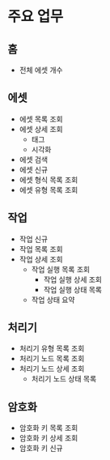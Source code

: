 # 주요 업무

## 홈
- 전체 에셋 개수

## 에셋
- 에셋 목록 조회
- 에셋 상세 조회
    - 태그
    - 시각화
- 에셋 검색
- 에셋 신규
- 에셋 형식 목록 조회
- 에셋 유형 목록 조회

## 작업
- 작업 신규
- 작업 목록 조회
- 작업 상세 조회
    - 작업 실행 목록 조회
        - 작업 실행 상세 조회
        - 작업 실행 상태 목록
    - 작업 상태 요약

## 처리기
- 처리기 유형 목록 조회
- 처리기 노드 목록 조회
- 처리기 노드 상세 조회
    - 처리기 노드 상태 목록

## 암호화
- 암호화 키 목록 조회
- 암호화 키 상세 조회
- 암호화 키 신규
